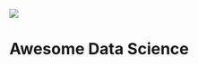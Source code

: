
![](https://cdn-images-1.medium.com/max/1920/1*TLByNMIhlgTipB28dwZxow.jpeg)
# Awesome Data Science
